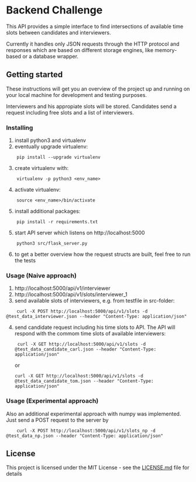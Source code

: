 # Backend Challenge

This API provides a simple interface to find intersections of available
time slots between candidates and interviewers.

Currently it handles only JSON requests through the HTTP protocol and responses which are based
on different storage engines, like memory-based or a database wrapper.

## Getting started

These instructions will get you an overview of the project up and running on your local machine
for development and testing purposes.

Interviewers and his appropiate slots will be stored.
Candidates send a request including free slots and a list of interviewers.


### Installing
1. install python3 and virtualenv
2. eventually upgrade virtualenv:
```
    pip install --upgrade virtualenv
```
3. create virtualenv with:
```
    virtualenv -p python3 <env_name>
```
4. activate virtualenv:
```
    source <env_name>/bin/activate
```
5. install additional packages:
```
    pip install -r requirements.txt
```
5. start API server which listens on http://localhost:5000
```
    python3 src/flask_server.py
```
6. to get a better overview how the request structs are built, feel free to run the tests

### Usage (Naive approach)
1. http://localhost:5000/api/v1/interviewer
2. http://localhost:5000/api/v1/slots/interviewer_1
3. send available slots of interviewers, e.g. from testfile in src-folder:<br />
```
    curl -X POST http://localhost:5000/api/v1/slots -d @test_data_interviewer.json --header "Content-Type: application/json"
```
4. send candidate request including his time slots to API. The API will respond with the commom time slots of
   available interviewers:<br />
   ```
    curl -X GET http://localhost:5000/api/v1/slots -d @test_data_candidate_carl.json --header "Content-Type: application/json"
    ```
    or<br />
    ```
    curl -X GET http://localhost:5000/api/v1/slots -d @test_data_candidate_tom.json --header "Content-Type: application/json"
    ```

### Usage (Experimental approach)

Also an additional experimental approach with numpy was implemented.
Just send a POST request to the server by <br />
```
    curl -X POST http://localhost:5000/api/v1/slots_np -d @test_data_np.json --header "Content-Type: application/json"
```

## License

This project is licensed under the MIT License - see the [LICENSE.md](LICENSE.md) file for details
